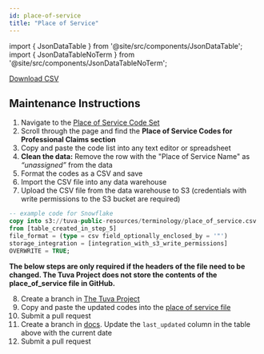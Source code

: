 ```yaml
---
id: place-of-service
title: "Place of Service"
---
```


import { JsonDataTable } from '@site/src/components/JsonDataTable';
import { JsonDataTableNoTerm } from '@site/src/components/JsonDataTableNoTerm';

<JsonDataTableNoTerm  jsonPath="nodes.seed\.the_tuva_project\.terminology__place_of_service.columns" />

<a href="https://tuva-public-resources.s3.amazonaws.com/versioned_terminology/latest/place_of_service.csv_0_0_0.csv.gz">Download CSV</a>

## Maintenance Instructions

1. Navigate to the [Place of Service Code Set](https://www.cms.gov/medicare/coding-billing/place-of-service-codes/code-sets)
2. Scroll through the page and find the **Place of Service Codes for Professional Claims section**    
3. Copy and paste the code list into any text editor or spreadsheet
4. **Clean the data:** Remove the row with the "Place of Service Name" as *“unassigned”* from the data
5. Format the codes as a CSV and save
6. Import the CSV file into any data warehouse
7. Upload the CSV file from the data warehouse to S3 (credentials with write permissions to the S3 bucket are required)
```sql
-- example code for Snowflake
copy into s3://tuva-public-resources/terminology/place_of_service.csv
from [table_created_in_step_5]
file_format = (type = csv field_optionally_enclosed_by = '"')
storage_integration = [integration_with_s3_write_permissions]
OVERWRITE = TRUE;
```

**The below steps are only required if the headers of the file need to be changed.  The Tuva Project does not store the contents of the place_of_service file in GitHub.**

8. Create a branch in [The Tuva Project](https://github.com/tuva-health/tuva)
9. Copy and paste the updated codes into the [place of service file](https://github.com/tuva-health/tuva/blob/main/seeds/terminology/terminology__place_of_service.csv)
10. Submit a pull request
11. Create a branch in [docs](https://github.com/tuva-health/docs).  Update the `last_updated` column in the table above with the current date
12. Submit a pull request